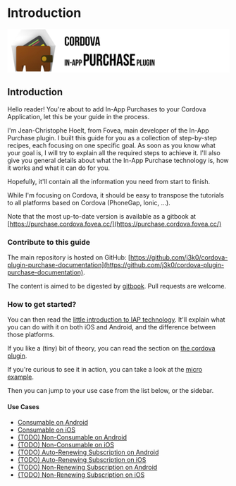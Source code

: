 # Introduction

![](.gitbook/assets/banner.jpg)

## Introduction

Hello reader! You're about to add In-App Purchases to your Cordova Application, let this be your guide in the process.

I'm Jean-Christophe Hoelt, from Fovea, main developer of the In-App Purchase plugin. I built this guide for you as a collection of step-by-step recipes, each focusing on one specific goal. As soon as you know what your goal is, I will try to explain all the required steps to achieve it. I'll also give you general details about what the In-App Purchase technology is, how it works and what it can do for you.

Hopefully, it'll contain all the information you need from start to finish.

While I'm focusing on Cordova, it should be easy to transpose the tutorials to all platforms based on Cordova \(PhoneGap, Ionic, ...\).

Note that the most up-to-date version is available as a gitbook at [https://purchase.cordova.fovea.cc/](https://purchase.cordova.fovea.cc/)

### Contribute to this guide

The main repository is hosted on GitHub: [https://github.com/j3k0/cordova-plugin-purchase-documentation](https://github.com/j3k0/cordova-plugin-purchase-documentation).

The content is aimed to be digested by [gitbook](https://gitbook.com). Pull requests are welcome.

### How to get started?

You can then read the [little introduction to IAP technology](discover/generalities-about-iap-technology.md). It'll explain what you can do with it on both iOS and Android, and the difference between those platforms.

If you like a \(tiny\) bit of theory, you can read the section on [the cordova plugin](discover/about-the-plugin.md).

If you're curious to see it in action, you can take a look at the [micro example](discover/micro-example.md).

Then you can jump to your use case from the list below, or the sidebar.

#### Use Cases

* [Consumable on Android](use-cases/consumable-android.md)
* [Consumable on iOS](use-cases/consumable-ios.md)
* [\(TODO\) Non-Consumable on Android](use-cases/non-consumable-android.md)
* [\(TODO\) Non-Consumable on iOS](use-cases/non-consumable-ios.md)
* [\(TODO\) Auto-Renewing Subscription on Android](use-cases/subscription-android.md)
* [\(TODO\) Auto-Renewing Subscription on iOS](use-cases/subscription-ios.md)
* [\(TODO\) Non-Renewing Subscription on Android](use-cases/nr-subscription-android.md)
* [\(TODO\) Non-Renewing Subscription on iOS](use-cases/nr-subscription-ios.md)

